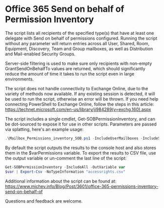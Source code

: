 # Office 365 Send on behalf of Permission Inventory

The script lists all recipients of the specified type(s) that have at least one delegate with Send on behalf of permissions configured. Running the script without any parameter will return entries across all User, Shared, Room, Equipment, Discovery, Team and Group mailboxes, as well as Distribution and Mail-enabled Security Groups.

Server-side filtering is used to make sure only recipients with non-empty GrantSendOnBehalfTo values are returned, which should significantly reduce the amount of time it takes to run the script even in large environments.

The script does not handle connectivity to Exchange Online, due to the variety of methods now available. If any existing session is detected, it will be used to run the script, otherwise an error will be thrown. If you need help connecting PowerShell to Exchange Online, follow the steps in this article: https://technet.microsoft.com/en-us/library/jj984289(v=exchg.160).aspx

The script includes a single cmdlet, Get-SOBPermissionInventory, and can be dot-sourced to expose it for use in other scripts. Parameters are passed via splatting, here's an example usage:
```PowerShell
.\Mailbox_Permissions_inventory_SOB.ps1 -IncludeUserMailboxes -IncludeSharedMailboxes
```
By default the script outputs the results to the console host and also stores them in the $varPermissions variable. To export the results to CSV file, use the output variable or un-comment the last line of the script:
```PowerShell
Get-SOBPermissionInventory -IncludeAll -OutVariable var  
$var | Export-Csv -NoTypeInformation "accessrights.csv"
```
Additional information about the script can be found at: https://www.michev.info/Blog/Post/3601/office-365-permissions-inventory-send-on-behalf-of

Questions and feedback are welcome.
